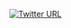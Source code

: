 <!--
**0xGeorgii/0xGeorgii** is a ✨ _special_ ✨ repository because its `README.md` (this file) appears on your GitHub profile.

Here are some ideas to get you started:

- 🔭 I’m currently working on ...
- 🌱 I’m currently learning ...
- 👯 I’m looking to collaborate on ...
- 🤔 I’m looking for help with ...
- 💬 Ask me about ...
- 📫 How to reach me: [@0xGeorgii](https://www.twitter.com/0xGeorgii)
- 😄 Pronouns: ...
- ⚡ Fun fact: ...
-->

[![Twitter URL](https://img.shields.io/twitter/url/https/twitter.com/0xGeorgii.svg?style=social&label=Follow%20%400xGeorgii)](https://twitter.com/0xGeorgii)
